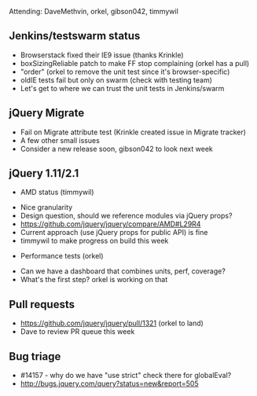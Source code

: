 Attending: DaveMethvin, orkel, gibson042, timmywil

## Jenkins/testswarm status
* Browserstack fixed their IE9 issue (thanks Krinkle)
* boxSizingReliable patch to make FF stop complaining (orkel has a pull)
* "order" (orkel to remove the unit test since it's browser-specific)
* oldIE tests fail but only on swarm (check with testing team)
* Let's get to where we can trust the unit tests in Jenkins/swarm

## jQuery Migrate
* Fail on Migrate attribute test (Krinkle created issue in Migrate tracker)
* A few other small issues
* Consider a new release soon, gibson042 to look next week

## jQuery 1.11/2.1
* AMD status (timmywil)
 - Nice granularity
 - Design question, should we reference modules via jQuery props?
 - https://github.com/jquery/jquery/compare/AMD#L29R4
 - Current approach (use jQuery props for public API) is fine
 - timmywil to make progress on build this week
* Performance tests (orkel)
 - Can we have a dashboard that combines units, perf, coverage?
 - What's the first step? orkel is working on that

## Pull requests
* https://github.com/jquery/jquery/pull/1321 (orkel to land)
* Dave to review PR queue this week

## Bug triage
* #14157 - why do we have "use strict" check there for globalEval?
* http://bugs.jquery.com/query?status=new&report=505
